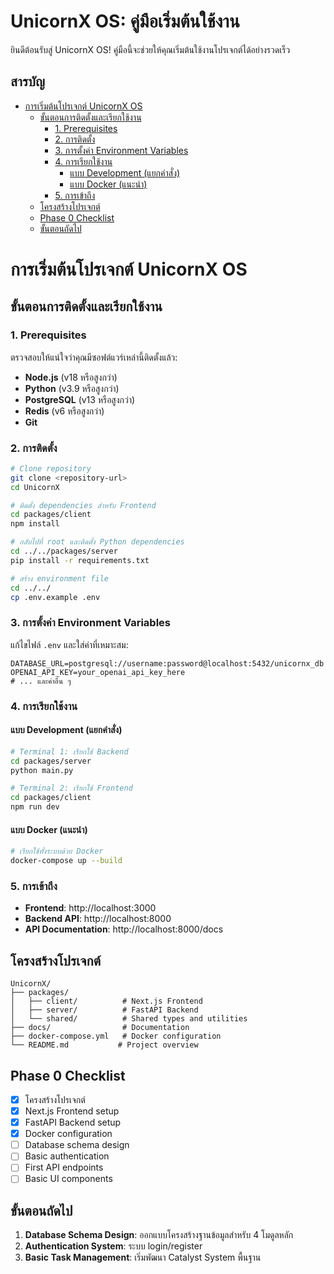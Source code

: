 # UnicornX OS: คู่มือเริ่มต้นใช้งาน

ยินดีต้อนรับสู่ UnicornX OS! คู่มือนี้จะช่วยให้คุณเริ่มต้นใช้งานโปรเจกต์ได้อย่างรวดเร็ว

## สารบัญ

- [การเริ่มต้นโปรเจกต์ UnicornX OS](#การเริ่มต้นโปรเจกต์-unicornx-os)
  - [ขั้นตอนการติดตั้งและเรียกใช้งาน](#ขั้นตอนการติดตั้งและเรียกใช้งาน)
    - [1. Prerequisites](#1-prerequisites)
    - [2. การติดตั้ง](#2-การติดตั้ง)
    - [3. การตั้งค่า Environment Variables](#3-การตั้งค่า-environment-variables)
    - [4. การเรียกใช้งาน](#4-การเรียกใช้งาน)
      - [แบบ Development (แยกคำสั่ง)](#แบบ-development-แยกคำสั่ง)
      - [แบบ Docker (แนะนำ)](#แบบ-docker-แนะนำ)
    - [5. การเข้าถึง](#5-การเข้าถึง)
  - [โครงสร้างโปรเจกต์](#โครงสร้างโปรเจกต์)
  - [Phase 0 Checklist](#phase-0-checklist)
  - [ขั้นตอนถัดไป](#ขั้นตอนถัดไป)
# การเริ่มต้นโปรเจกต์ UnicornX OS

## ขั้นตอนการติดตั้งและเรียกใช้งาน

### 1. Prerequisites

ตรวจสอบให้แน่ใจว่าคุณมีซอฟต์แวร์เหล่านี้ติดตั้งแล้ว:

- **Node.js** (v18 หรือสูงกว่า)
- **Python** (v3.9 หรือสูงกว่า)
- **PostgreSQL** (v13 หรือสูงกว่า)
- **Redis** (v6 หรือสูงกว่า)
- **Git**

### 2. การติดตั้ง

```bash
# Clone repository
git clone <repository-url>
cd UnicornX

# ติดตั้ง dependencies สำหรับ Frontend
cd packages/client
npm install

# กลับไปที่ root และติดตั้ง Python dependencies
cd ../../packages/server
pip install -r requirements.txt

# สร้าง environment file
cd ../../
cp .env.example .env
```

### 3. การตั้งค่า Environment Variables

แก้ไขไฟล์ `.env` และใส่ค่าที่เหมาะสม:

```env
DATABASE_URL=postgresql://username:password@localhost:5432/unicornx_db
OPENAI_API_KEY=your_openai_api_key_here
# ... และค่าอื่น ๆ
```

### 4. การเรียกใช้งาน

#### แบบ Development (แยกคำสั่ง)

```bash
# Terminal 1: เรียกใช้ Backend
cd packages/server
python main.py

# Terminal 2: เรียกใช้ Frontend
cd packages/client
npm run dev
```

#### แบบ Docker (แนะนำ)

```bash
# เรียกใช้ทั้งระบบด้วย Docker
docker-compose up --build
```

### 5. การเข้าถึง

- **Frontend**: http://localhost:3000
- **Backend API**: http://localhost:8000
- **API Documentation**: http://localhost:8000/docs

## โครงสร้างโปรเจกต์

```
UnicornX/
├── packages/
│   ├── client/          # Next.js Frontend
│   ├── server/          # FastAPI Backend
│   └── shared/          # Shared types and utilities
├── docs/                # Documentation
├── docker-compose.yml   # Docker configuration
└── README.md           # Project overview
```

## Phase 0 Checklist

- [x] โครงสร้างโปรเจกต์
- [x] Next.js Frontend setup
- [x] FastAPI Backend setup
- [x] Docker configuration
- [ ] Database schema design
- [ ] Basic authentication
- [ ] First API endpoints
- [ ] Basic UI components

## ขั้นตอนถัดไป

1. **Database Schema Design**: ออกแบบโครงสร้างฐานข้อมูลสำหรับ 4 โมดูลหลัก
2. **Authentication System**: ระบบ login/register
3. **Basic Task Management**: เริ่มพัฒนา Catalyst System พื้นฐาน
